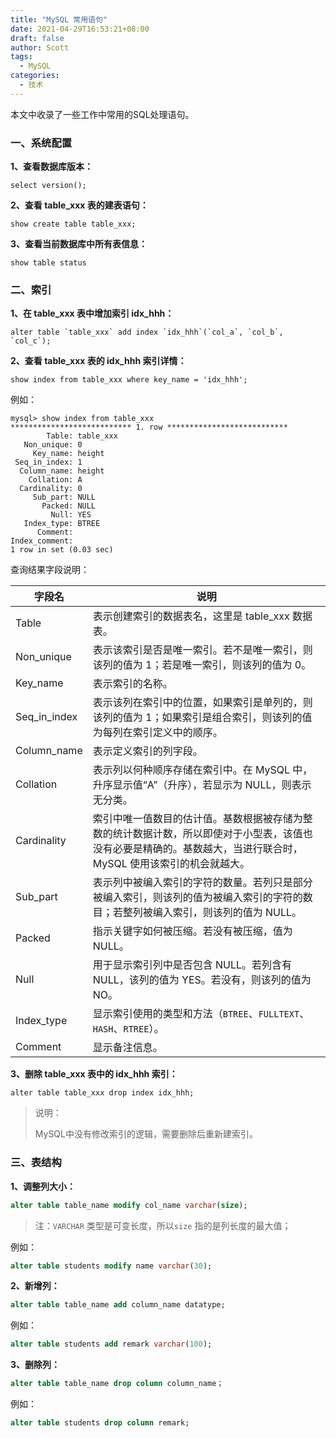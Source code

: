 ```yaml
---
title: "MySQL 常用语句"
date: 2021-04-29T16:53:21+08:00
draft: false
author: Scott
tags:
  - MySQL
categories:
  - 技术
---
```


本文中收录了一些工作中常用的SQL处理语句。

<!--more-->

### 一、系统配置

**1、查看数据库版本：**

```mysql
select version();
```

**2、查看 table_xxx 表的建表语句：**

```mysql
show create table table_xxx;
```

**3、查看当前数据库中所有表信息：**

```mysql
show table status
```

### 二、索引

**1、在 table_xxx 表中增加索引 idx_hhh：**

```mysql
alter table `table_xxx` add index `idx_hhh`(`col_a`, `col_b`, `col_c`);
```

**2、查看 table_xxx 表的 idx_hhh 索引详情：**

```mysql
show index from table_xxx where key_name = 'idx_hhh';
```

例如：

```mysql
mysql> show index from table_xxx
*************************** 1. row ***************************
        Table: table_xxx
   Non_unique: 0
     Key_name: height
 Seq_in_index: 1
  Column_name: height
    Collation: A
  Cardinality: 0
     Sub_part: NULL
       Packed: NULL
         Null: YES
   Index_type: BTREE
      Comment:
Index_comment:
1 row in set (0.03 sec)
```

查询结果字段说明：

| 字段名       | 说明                                                         |
| ------------ | ------------------------------------------------------------ |
| Table        | 表示创建索引的数据表名，这里是 table_xxx 数据表。            |
| Non_unique   | 表示该索引是否是唯一索引。若不是唯一索引，则该列的值为 1；若是唯一索引，则该列的值为 0。 |
| Key_name     | 表示索引的名称。                                             |
| Seq_in_index | 表示该列在索引中的位置，如果索引是单列的，则该列的值为 1；如果索引是组合索引，则该列的值为每列在索引定义中的顺序。 |
| Column_name  | 表示定义索引的列字段。                                       |
| Collation    | 表示列以何种顺序存储在索引中。在 MySQL 中，升序显示值“A”（升序），若显示为 NULL，则表示无分类。 |
| Cardinality  | 索引中唯一值数目的估计值。基数根据被存储为整数的统计数据计数，所以即使对于小型表，该值也没有必要是精确的。基数越大，当进行联合时，MySQL 使用该索引的机会就越大。 |
| Sub_part     | 表示列中被编入索引的字符的数量。若列只是部分被编入索引，则该列的值为被编入索引的字符的数目；若整列被编入索引，则该列的值为 NULL。 |
| Packed       | 指示关键字如何被压缩。若没有被压缩，值为 NULL。              |
| Null         | 用于显示索引列中是否包含 NULL。若列含有 NULL，该列的值为 YES。若没有，则该列的值为 NO。 |
| Index_type   | 显示索引使用的类型和方法（`BTREE`、`FULLTEXT`、`HASH`、`RTREE`）。 |
| Comment      | 显示备注信息。                                               |

**3、删除 table_xxx 表中的 idx_hhh 索引：**

```mysql
alter table table_xxx drop index idx_hhh;
```

> 说明：
>
> MySQL中没有修改索引的逻辑，需要删除后重新建索引。

### 三、表结构

**1、调整列大小：**

```sql
alter table table_name modify col_name varchar(size);
```
> 注：`VARCHAR` 类型是可变长度，所以`size` 指的是列长度的最大值；

例如：
```sql
alter table students modify name varchar(30);
```

**2、新增列：**

```sql
alter table table_name add column_name datatype;
```
例如：
```sql
alter table students add remark varchar(100);
```

**3、删除列：**

```sql
alter table table_name drop column column_name；
```

例如：
```sql
alter table students drop column remark;
```